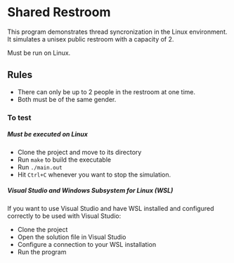 ﻿# Shared Restroom

This program demonstrates thread syncronization in the Linux environment.
It simulates a unisex public restroom with a capacity of 2.

Must be run on Linux.

## Rules
* There can only be up to 2 people in the restroom at one time.
* Both must be of the same gender.

### To test
##### Must be executed on Linux
* Clone the project and move to its directory
* Run `make` to build the executable
* Run `./main.out`
* Hit `Ctrl+C` whenever you want to stop the simulation.

##### Visual Studio and Windows Subsystem for Linux (WSL)
If you want to use Visual Studio and have WSL installed and configured correctly to be used with Visual Studio:
* Clone the project
* Open the solution file in Visual Studio
* Configure a connection to your WSL installation
* Run the program